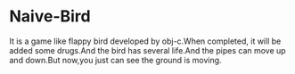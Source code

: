 # Naive-Bird
It is a game like flappy bird developed by obj-c.When completed, it will be added some drugs.And the bird has several life.And the pipes can move up and down.But now,you just can see the ground is moving.

